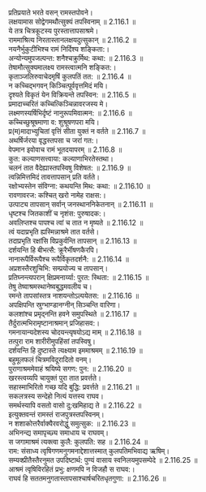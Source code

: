 

  
प्रतिप्रयाते भरते वसन् रामस्तपोवने।  
लक्षयामास सोद्वेगमथौत्सुक्यं तपस्विनाम् ॥ 2.116.1 ॥   
ये तत्र चित्रकूटस्य पुरस्तात्तापसाश्रमे।  
राममाश्रित्य निरतास्तानलक्षयदुत्सुकान् ॥ 2.116.2 ॥   
नयनैर्भुकुटीभिश्च रामं निर्दिश्य शङ्किता:।  
अन्योन्यमुपजल्पन्त: शनैश्चक्रुर्मिथ: कथा: ॥ 2.116.3 ॥   
तेषामौत्सुक्यमालक्ष्य रामस्त्वात्मनि शङ्कित:।  
कृताञ्जलिरुवाचेदमृषिं कुलपतिं तत: ॥ 2.116.4 ॥   
न कच्चिद्भगवन् किञ्चित्पूर्ववृत्तमिदं मयि।  
दृश्यते विकृतं येन विक्रियन्ते तपस्विन: ॥ 2.116.5 ॥   
प्रमादाच्चरितं कच्चित्किञ्चिन्नावरजस्य मे।  
लक्ष्मणस्यर्षिभिर्दृष्टं नानुरूपमिवात्मन: ॥ 2.116.6 ॥   
कच्चिच्छुश्रूषमाणा व: शुश्रूषणपरा मयि।  
प्र(म)मादाभ्युचितां वृत्तिं सीता युक्तं न वर्तते ॥ 2.116.7 ॥   
अथर्षिर्जरया वृद्धस्तपसा च जरां गत:।  
वेपमान इवोवाच रामं भूतदयापरम् ॥ 2.116.8 ॥   
कुत: कल्याणसत्त्वाया: कल्याणाभिरतेस्तथा।  
चलनं तात वैदेह्यास्तपस्विषु विशेषत: ॥ 2.116.9 ॥   
त्वन्निमित्तमिदं तावत्तापसान् प्रति वर्तते।  
रक्षोभ्यस्तेन संविग्ना: कथयन्ति मिथ: कथा: ॥ 2.116.10 ॥   
रावणावरज: कश्चित् खरो नामेह राक्षस:।  
उत्पाट्य तापसान् सर्वान् जनस्थाननिकेतनान् ॥ 2.116.11 ॥   
धृष्टश्च जितकाशीं च नृशंस: पुरुषादक:।  
अवलिप्तश्च पापश्च त्वां च तात न मृष्यते ॥ 2.116.12 ॥   
त्वं यदाप्रभृति ह्यस्मिन्नाश्रमे तात वर्तसे।  
तदाप्रभृति रक्षांसि विप्रकुर्वन्ति तापसान् ॥ 2.116.13 ॥   
दर्शयन्ति हि बीभत्सै: क्रूरैर्भीषणकैरपि।  
नानारूपैर्विरूपैश्च रूपैर्विकृतदर्शनै: ॥ 2.116.14 ॥   
अप्रशस्तैरशुचिभि: सम्प्रयोज्य च तापसान्।  
प्रतिघ्नन्त्यपरान् क्षिप्रमनार्य्या: पुरत: स्थिता: ॥ 2.116.15 ॥   
तेषु तेष्वाश्रमस्थानेष्वबुद्धमवलीय च।  
रमन्ते तापसांस्तत्र नाशयन्तोऽल्पयेतस: ॥ 2.116.16 ॥   
अपक्षिपन्ति स्रुग्भाण्डानग्नीन् सिञ्चन्ति वारिणा।  
कलशांश्च प्रमृद्नन्ति हवने समुपस्थिते ॥ 2.116.17 ॥   
तैर्दुरात्मभिरामृष्टानाश्रमान् प्रजिहासव:।  
गमनायान्यदेशस्य चोदयन्त्यृषयोऽद्य माम् ॥ 2.116.18 ॥   
तत्पुरा राम शारीरीमुपहिंसां तपस्विषु।  
दर्शयन्ति हि दुष्टास्ते त्यक्ष्याम इममाश्रमम् ॥ 2.116.19 ॥   
बहुमूलफलं चित्रमविदूरादितो वनम्।  
पुराणाश्रममेवाहं श्रयिष्ये सगण: पुन: ॥ 2.116.20 ॥   
खरस्त्वय्यपि चायुक्तं पुरा तात प्रवर्त्तते।  
सहास्माभिरितो गच्छ यदि बुद्धि: प्रवर्त्तते ॥ 2.116.21 ॥   
सकलत्रस्य सन्देहो नित्यं यत्तस्य राघव।  
समर्थस्यापि वसतो वासो दु:खमिहाद्य ते ॥ 2.116.22 ॥   
इत्युक्तवन्तं रामस्तं राजपुत्रस्तपस्विनम्।  
न शशाकोत्तरैर्वाक्यैरवरोद्धुं समुत्सुक: ॥ 2.116.23 ॥   
अभिनन्द्य समापृच्छ्य समाधाय च राघवम्।  
स जगामाश्रमं त्यक्त्वा कुलै: कुलपति: सह ॥ 2.116.24 ॥   
राम: संसाध्य त्वृषिगणमनुगमनाद्देशात्तस्मात् कुलपतिमभिवाद्य ऋषिम्।  
सम्यक्प्रीतैस्तैरनुमत उपदिष्टार्थ: पुण्यं वासाय स्वनिलयमुपसम्पेदे ॥ 2.116.25 ॥   
आश्रमं त्वृषिविरहितं प्रभु: क्षणमपि न विजहौ स राघव:।  
राघवं हि सततमनुगतास्तापसाश्चार्षचरितधृतगुणा: ॥ 2.116.26 ॥   
